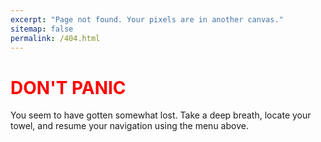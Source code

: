 ```yaml
---
excerpt: "Page not found. Your pixels are in another canvas."
sitemap: false
permalink: /404.html
---
```


# <span style="color:red">DON'T PANIC</span>

You seem to have gotten somewhat lost. Take a deep breath, locate your towel, and resume your navigation using the menu above.
